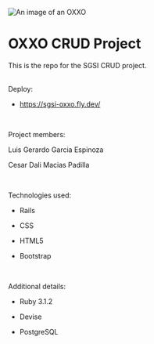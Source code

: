 
![An image of an OXXO](https://preview.redd.it/3x7ixf3rosu81.jpg?auto=webp&s=cd494270fda2ad73a703a9c90304223023636acc)
# OXXO CRUD Project


This is the repo for the SGSI CRUD project.

  <br />
Deploy:

 * https://sgsi-oxxo.fly.dev/
 
  <br />

Project members:

Luis Gerardo Garcia Espinoza

Cesar Dali Macias Padilla

 <br />

Technologies used:
 * Rails
 
 * CSS
 
 * HTML5
 
 * Bootstrap
 
 <br />

 
Additional details:

* Ruby 3.1.2

* Devise

* PostgreSQL

